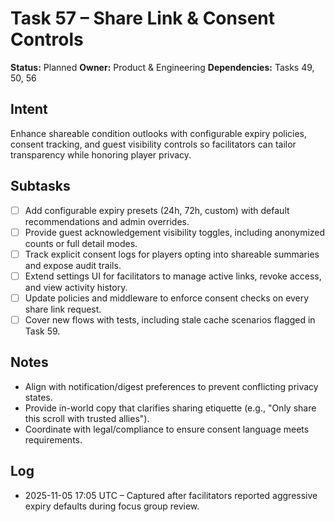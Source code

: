 # Task 57 – Share Link & Consent Controls

**Status:** Planned
**Owner:** Product & Engineering
**Dependencies:** Tasks 49, 50, 56

## Intent
Enhance shareable condition outlooks with configurable expiry policies, consent tracking, and guest visibility controls so facilitators can tailor transparency while honoring player privacy.

## Subtasks
- [ ] Add configurable expiry presets (24h, 72h, custom) with default recommendations and admin overrides.
- [ ] Provide guest acknowledgement visibility toggles, including anonymized counts or full detail modes.
- [ ] Track explicit consent logs for players opting into shareable summaries and expose audit trails.
- [ ] Extend settings UI for facilitators to manage active links, revoke access, and view activity history.
- [ ] Update policies and middleware to enforce consent checks on every share link request.
- [ ] Cover new flows with tests, including stale cache scenarios flagged in Task 59.

## Notes
- Align with notification/digest preferences to prevent conflicting privacy states.
- Provide in-world copy that clarifies sharing etiquette (e.g., "Only share this scroll with trusted allies").
- Coordinate with legal/compliance to ensure consent language meets requirements.

## Log
- 2025-11-05 17:05 UTC – Captured after facilitators reported aggressive expiry defaults during focus group review.
